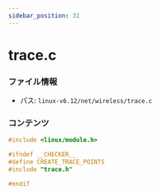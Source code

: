```yaml
---
sidebar_position: 31
---
```

# trace.c

### ファイル情報

- パス: `linux-v6.12/net/wireless/trace.c`

### コンテンツ

```c
#include <linux/module.h>

#ifndef __CHECKER__
#define CREATE_TRACE_POINTS
#include "trace.h"

#endif

```
